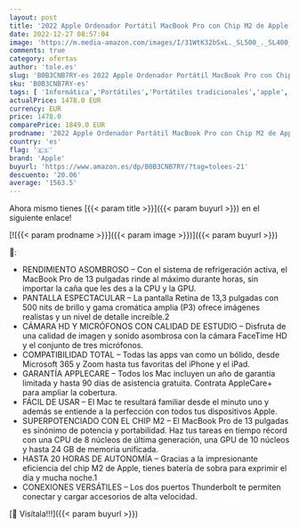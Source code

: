 ```yaml
---
layout: post
title: '2022 Apple Ordenador Portátil MacBook Pro con Chip M2 de Apple: Pantalla Retina de 13 Pulgadas  8GB de RAM  512 GB SSD de Almacenamiento SSD  Touch Bar  Color Plata '
date: 2022-12-27 08:57:04
image: 'https://m.media-amazon.com/images/I/31WtK32bSxL._SL500_._SL400_.jpg'
comments: true
category: ofertas
author: 'tole.es'
slug: 'B0B3CNB7RY-es 2022 Apple Ordenador Portátil MacBook Pro con Chip M2 de...'
sku: 'B0B3CNB7RY-es'
tags: [ 'Informática','Portátiles','Portátiles tradicionales','apple','🇪🇸', ]
actualPrice: 1478.0 EUR
currency: EUR
price: 1478.0
comparePrice: 1849.0 EUR
prodname: '2022 Apple Ordenador Portátil MacBook Pro con Chip M2 de Apple: Pantalla Retina de 13 Pulgadas  8GB de RAM  512 GB SSD de Almacenamiento SSD  Touch Bar  Color Plata '
country: 'es'
flag: '🇪🇸'
brand: 'Apple'
buyurl: 'https://www.amazon.es/dp/B0B3CNB7RY/?tag=tolees-21'
descuento: '20.06'
average: '1563.5'
---
```


Ahora mismo tienes [{{< param title >}}]({{< param buyurl >}}) en el siguiente enlace!

[![{{< param prodname >}}]({{< param image >}})]({{< param buyurl >}})

🔎:

- RENDIMIENTO ASOMBROSO – Con el sistema de refrigeración activa, el MacBook Pro de 13 pulgadas rinde al máximo durante horas, sin importar la caña que les des a la CPU y la GPU.
- PANTALLA ESPECTACULAR – La pantalla Retina de 13,3 pulgadas con 500 nits de brillo y gama cromática amplia (P3) ofrece imágenes realistas y un nivel de detalle increíble.2
- CÁMARA HD Y MICRÓFONOS CON CALIDAD DE ESTUDIO – Disfruta de una calidad de imagen y sonido asombrosa con la cámara FaceTime HD y el conjunto de tres micrófonos.
- COMPATIBILIDAD TOTAL – Todas las apps van como un bólido, desde Microsoft 365 y Zoom hasta tus favoritas del iPhone y el iPad.
- GARANTÍA APPLECARE – Todos los Mac incluyen un año de garantía limitada y hasta 90 días de asistencia gratuita. Contrata AppleCare+ para ampliar la cobertura.
- FÁCIL DE USAR – El Mac te resultará familiar desde el minuto uno y además se entiende a la perfección con todos tus dispositivos Apple.
- SUPERPOTENCIADO CON EL CHIP M2 – El MacBook Pro de 13 pulgadas es sinónimo de potencia y portabilidad. Haz tus tareas en tiempo récord con una CPU de 8 núcleos de última generación, una GPU de 10 núcleos y hasta 24 GB de memoria unificada.
- HASTA 20 HORAS DE AUTONOMÍA – Gracias a la impresionante eficiencia del chip M2 de Apple, tienes batería de sobra para exprimir el día y mucha noche.1
- CONEXIONES VERSÁTILES – Los dos puertos Thunderbolt te permiten conectar y cargar accesorios de alta velocidad.

[🛒 Visítala!!!]({{< param buyurl >}})

